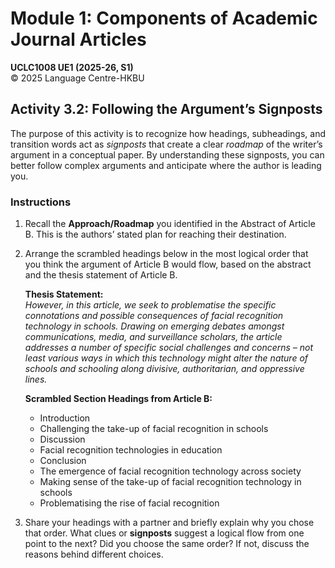 # Module 1: Components of Academic Journal Articles

**UCLC1008 UE1 (2025-26, S1)**  
© 2025 Language Centre-HKBU

## Activity 3.2: Following the Argument’s Signposts

The purpose of this activity is to recognize how headings, subheadings, and transition words act as *signposts* that create a clear *roadmap* of the writer’s argument in a conceptual paper. By understanding these signposts, you can better follow complex arguments and anticipate where the author is leading you.

### Instructions

1. Recall the **Approach/Roadmap** you identified in the Abstract of Article B. This is the authors’ stated plan for reaching their destination.

2. Arrange the scrambled headings below in the most logical order that you think the argument of Article B would flow, based on the abstract and the thesis statement of Article B.

   **Thesis Statement:**  
   *However, in this article, we seek to problematise the specific connotations and possible consequences of facial recognition technology in schools. Drawing on emerging debates amongst communications, media, and surveillance scholars, the article addresses a number of specific social challenges and concerns – not least various ways in which this technology might alter the nature of schools and schooling along divisive, authoritarian, and oppressive lines.*

   **Scrambled Section Headings from Article B:**
   - Introduction
   - Challenging the take-up of facial recognition in schools
   - Discussion
   - Facial recognition technologies in education
   - Conclusion
   - The emergence of facial recognition technology across society
   - Making sense of the take-up of facial recognition technology in schools
   - Problematising the rise of facial recognition

3. Share your headings with a partner and briefly explain why you chose that order. What clues or **signposts** suggest a logical flow from one point to the next? Did you choose the same order? If not, discuss the reasons behind different choices.